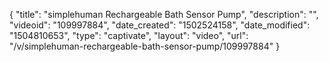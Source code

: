 {
    "title": "simplehuman Rechargeable Bath Sensor Pump",
    "description": "",
    "videoid": "109997884",
    "date_created": "1502524158",
    "date_modified": "1504810653",
    "type": "captivate",
    "layout": "video",
    "url": "\/v\/simplehuman-rechargeable-bath-sensor-pump\/109997884"
}